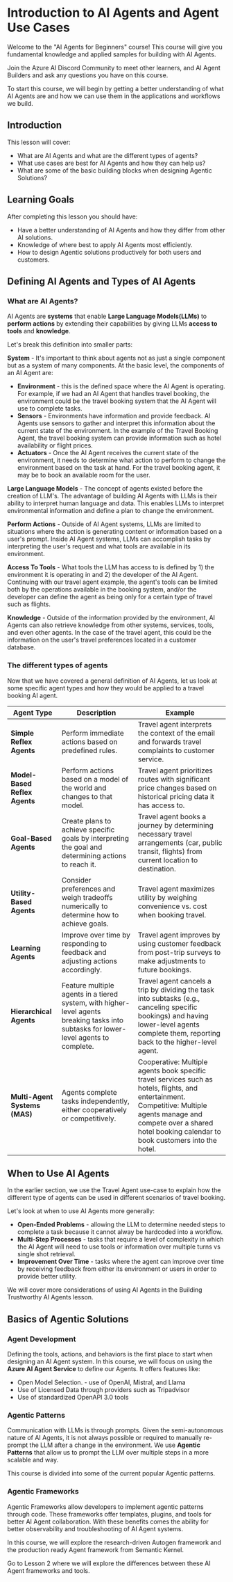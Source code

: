 # Introduction to AI Agents and Agent Use Cases

Welcome to the "AI Agents for Beginners" course! This course will give you fundamental knowledge and applied samples for building with AI Agents.

Join the Azure AI Discord Community to meet other learners, and AI Agent Builders and ask any questions you have on this course. 

To start this course, we will begin by getting a better understanding of what AI Agents are and how we can use them in the applications and workflows we build.

## Introduction

This lesson will cover:

- What are AI Agents and what are the different types of agents?
- What use cases are best for AI Agents and how they can help us?
- What are some of the basic building blocks when designing Agentic Solutions?

## Learning Goals

After completing this lesson you should have:

- Have a better understanding of AI Agents and how they differ from other AI solutions.
- Knowledge of where best to apply AI Agents most efficiently.
- How to design Agentic solutions productively for both users and customers.

## Defining AI Agents and Types of AI Agents

### What are AI Agents?

AI Agents are **systems** that enable **Large Language Models(LLMs)** to **perform actions** by extending their capabilities by giving LLMs **access to tools** and **knowledge**.

Let's break this definition into smaller parts:

**System** - It's important to think about agents not as just a single component but as a system of many components. At the basic level, the components of an AI Agent are:

- **Environment** - this is the defined space where the AI Agent is operating. For example, if we had an AI Agent that handles travel booking, the environment could be the travel booking system that the AI Agent will use to complete tasks.
- **Sensors** - Environments have information and provide feedback.  AI Agents use sensors to gather and interpret this information about the current state of the environment. In the example of the Travel Booking Agent, the travel booking system can provide information such as hotel availability or flight prices.
- **Actuators** - Once the AI Agent receives the current state of the environment, it needs to determine what action to perform to change the environment based on the task at hand. For the travel booking agent, it may be to book an available room for the user.

**Large Language Models** - The concept of agents existed before the creation of LLM's. The advantage of building AI Agents with LLMs is their ability to interpret human language and data. This enables LLMs to interpret environmental information and define a plan to change the environment.

**Perform Actions** - Outside of AI Agent systems, LLMs are limited to situations where the action is generating content or information based on a user's prompt. Inside AI Agent systems, LLMs can accomplish tasks by interpreting the user's request and what tools are available in its environment.

**Access To Tools** - What tools the LLM has access to is defined by 1) the environment it is operating in and 2) the developer of the AI Agent. Continuing with our travel agent example,  the agent's tools can be limited both by the operations available in the booking system, and/or the developer can define the agent as being only for a certain type of travel such as flights.

**Knowledge** - Outside of the information provided by the environment, AI Agents can also retrieve knowledge from other systems, services, tools, and even other agents. In the case of the travel agent, this could be the information on the user's travel preferences located in a customer database.


### The different types of agents

Now that we have covered a general definition of AI Agents, let us look at some specific agent types and how they would be applied to a travel booking AI agent.

| **Agent Type**                | **Description**                                                                                                                       | **Example**                                                                                                                                                                                                                   |
| ----------------------------- | ------------------------------------------------------------------------------------------------------------------------------------- | ----------------------------------------------------------------------------------------------------------------------------------------------------------------------------------------------------------------------------- |
| **Simple Reflex Agents**      | Perform immediate actions based on predefined rules.                                                                                  | Travel agent interprets the context of the email and forwards travel complaints to customer service.                                                                                                                          |
| **Model-Based Reflex Agents** | Perform actions based on a model of the world and changes to that model.                                                              | Travel agent prioritizes routes with significant price changes based on historical pricing data it has access to.                                                                                                             |
| **Goal-Based Agents**         | Create plans to achieve specific goals by interpreting the goal and determining actions to reach it.                                  | Travel agent books a journey by determining necessary travel arrangements (car, public transit, flights) from current location to destination.                                                                                |
| **Utility-Based Agents**      | Consider preferences and weigh tradeoffs numerically to determine how to achieve goals.                                               | Travel agent maximizes utility by weighing convenience vs. cost when booking travel.                                                                                                                                          |
| **Learning Agents**           | Improve over time by responding to feedback and adjusting actions accordingly.                                                        | Travel agent improves by using customer feedback from post-trip surveys to make adjustments to future bookings.                                                                                                               |
| **Hierarchical Agents**       | Feature multiple agents in a tiered system, with higher-level agents breaking tasks into subtasks for lower-level agents to complete. | Travel agent cancels a trip by dividing the task into subtasks (e.g., canceling specific bookings) and having lower-level agents complete them, reporting back to the higher-level agent.                                     |
| **Multi-Agent Systems (MAS)** | Agents complete tasks independently, either cooperatively or competitively.                                                           | Cooperative: Multiple agents book specific travel services such as hotels, flights, and entertainment. Competitive: Multiple agents manage and compete over a shared hotel booking calendar to book customers into the hotel. |


## When to Use AI Agents

In the earlier section, we use the Travel Agent use-case to explain how the different type of agents can be used in different scenarios of travel booking.

Let's look at when to use AI Agents more generally:

- **Open-Ended Problems** - allowing the LLM to determine needed steps to complete a task because it cannot alway be hardcoded into a workflow.
- **Multi-Step Processes** - tasks that require a level of complexity in which the AI Agent will need to use tools or information over multiple turns vs single shot retrieval.  
- **Improvement Over Time** - tasks where the agent can improve over time by receiving feedback from either its environment or users in order to provide better utility.

We will cover more considerations of using AI Agents in the Building Trustworthy AI Agents lesson.

## Basics of Agentic Solutions

### Agent Development

Defining the tools, actions, and behaviors is the first place to start when designing an AI Agent system. In this course, we will focus on using the **Azure AI Agent Service** to define our Agents. It offers features like:

- Open Model Selection. - use of OpenAI, Mistral, and Llama
- Use of Licensed Data through providers such as Tripadvisor
- Use of standardized OpenAPI 3.0 tools

### Agentic Patterns

Communication with LLMs is through prompts. Given the semi-autonomous nature of AI Agents, it is not always possible or required to manually re-prompt the LLM after a change in the environment.  We use **Agentic Patterns** that allow us to prompt the LLM over multiple steps in a more scalable and way.

This course is divided into some of the current popular Agentic patterns.

### Agentic Frameworks

Agentic Frameworks allow developers to implement agentic patterns through code. These frameworks offer templates, plugins, and tools for better AI Agent collaboration. With these benefits comes the ability for better observability and troubleshooting of AI Agent systems.

In this course, we will explore the research-driven Autogen framework and the production ready Agent framework from Semantic Kernel.

Go to Lesson 2 where we will explore the differences between these AI Agent frameworks and tools.
